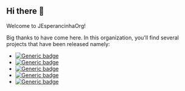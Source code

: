## Hi there 👋

Welcome to JEsperancinhaOrg!

Big thanks to have come here. In this organization, you'll find several projects that have been released namely:

- [![Generic badge](https://img.shields.io/static/v1.svg?label=GitHub&message=omni-coveragereporter-maven-plugin&color=informational&style=for-the-badge)](https://github.com/JEsperancinhaOrg/omni-reporter-maven-plugin)
- [![Generic badge](https://img.shields.io/static/v1.svg?label=GitHub&message=android-action🤖&color=informational&style=for-the-badge)](https://github.com/JEsperancinhaOrg/android-action)
- [![Generic badge](https://img.shields.io/static/v1.svg?label=GitHub&message=loom-action☕️&color=informational&style=for-the-badge)](https://github.com/JEsperancinhaOrg/loom-action)
- [![Generic badge](https://img.shields.io/static/v1.svg?label=GitHub&message=Geo%20Calculator&color=informational&style=for-the-badge)](https://github.com/JEsperancinhaOrg/geo-calculator)
- [![Generic badge](https://img.shields.io/static/v1.svg?label=GitHub&message=Consolerizer&color=informational&style=for-the-badge)](https://github.com/JEsperancinhaOrg/consolerizer-root)

<!--

**Here are some ideas to get you started:**

🙋‍♀️ A short introduction - what is your organization all about?
🌈 Contribution guidelines - how can the community get involved?
👩‍💻 Useful resources - where can the community find your docs? Is there anything else the community should know?
🍿 Fun facts - what does your team eat for breakfast?
🧙 Remember, you can do mighty things with the power of [Markdown](https://docs.github.com/github/writing-on-github/getting-started-with-writing-and-formatting-on-github/basic-writing-and-formatting-syntax)
-->
